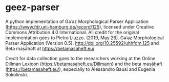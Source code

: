 # geez-parser
A python implementation of Gǝʿǝz Morphological Parser Application (https://www.fdr.uni-hamburg.de/record/125), licensed under Creative Commons Attribution 4.0 International.
All credit for the original implementation goes to Pietro Liuzzo. (2019, May 26). Gǝʿǝz Morphological Parser Application (Version 0.5). http://doi.org/10.25592/uhhfdm.125 and Beta maṣāḥǝft at https://betamasaheft.eu/

Credit for data collection goes to the researchers working at the Online Dillman Lexicon (https://betamasaheft.eu/Dillmann) and the beta maṣāḥǝft (https://betamasaheft.eu/), especially to Alessandro Bausi and Eugenia Sokolinski.
